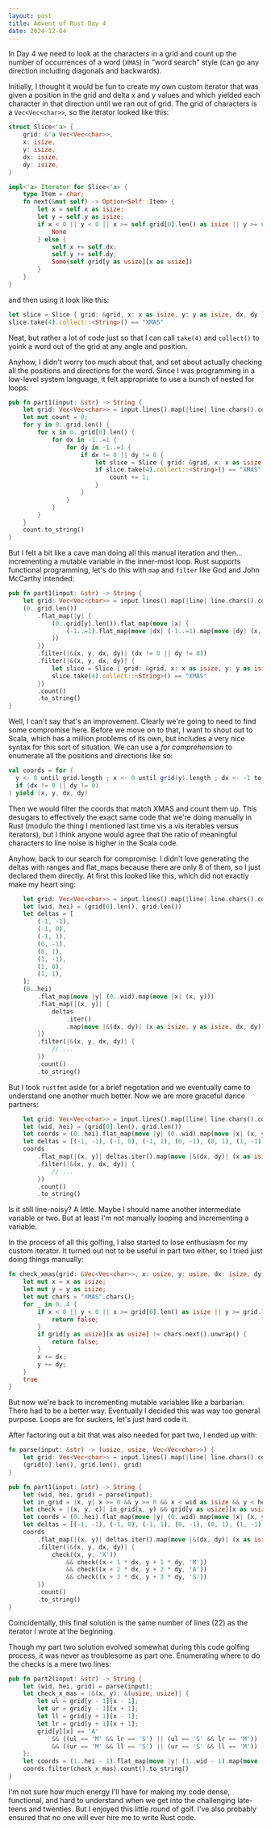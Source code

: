 ```yaml
---
layout: post
title: Advent of Rust Day 4
date: 2024-12-04
---
```


In Day 4 we need to look at the characters in a grid and count up the number of occurrences of a
word (`XMAS`) in "word search" style (can go any direction including diagonals and backwards).

Initially, I thought it would be fun to create my own custom iterator that was given a position in
the grid and delta x and y values and which yielded each character in that direction until we ran
out of grid. The grid of characters is a `Vec<Vec<char>>`, so the iterator looked like this:

```rust
struct Slice<'a> {
    grid: &'a Vec<Vec<char>>,
    x: isize,
    y: isize,
    dx: isize,
    dy: isize,
}

impl<'a> Iterator for Slice<'a> {
    type Item = char;
    fn next(&mut self) -> Option<Self::Item> {
        let x = self.x as isize;
        let y = self.y as isize;
        if x < 0 || y < 0 || x >= self.grid[0].len() as isize || y >= self.grid.len() as isize {
            None
        } else {
            self.x += self.dx;
            self.y += self.dy;
            Some(self.grid[y as usize][x as usize])
        }
    }
}
```

and then using it look like this:

```rust
let slice = Slice { grid: &grid, x: x as isize, y: y as isize, dx, dy };
slice.take(4).collect::<String>() == "XMAS"
```

Neat, but rather a lot of code just so that I can call `take(4)` and `collect()` to yoink a word
out of the grid at any angle and position.

Anyhow, I didn't worry too much about that, and set about actually checking all the positions and
directions for the word. Since I was programming in a low-level system language, it felt
appropriate to use a bunch of nested for loops:

```rust
pub fn part1(input: &str) -> String {
    let grid: Vec<Vec<char>> = input.lines().map(|line| line.chars().collect()).collect();
    let mut count = 0;
    for y in 0..grid.len() {
        for x in 0..grid[0].len() {
            for dx in -1..=1 {
                for dy in -1..=1 {
                    if dx != 0 || dy != 0 {
                        let slice = Slice { grid: &grid, x: x as isize, y: y as isize, dx, dy };
                        if slice.take(4).collect::<String>() == "XMAS" {
                            count += 1;
                        }
                    }
                }
            }
        }
    }
    count.to_string()
}
```

But I felt a bit like a cave man doing all this manual iteration and then... incrementing a mutable
variable in the inner-most loop. Rust supports functional programming, let's do this with `map` and
`filter` like God and John McCarthy intended:

```rust
pub fn part1(input: &str) -> String {
    let grid: Vec<Vec<char>> = input.lines().map(|line| line.chars().collect()).collect();
    (0..grid.len())
        .flat_map(|y| {
            (0..grid[y].len()).flat_map(move |x| {
                (-1..=1).flat_map(move |dx| (-1..=1).map(move |dy| (x, y, dx, dy)))
            })
        })
        .filter(|&(x, y, dx, dy)| (dx != 0 || dy != 0))
        .filter(|&(x, y, dx, dy)| {
            let slice = Slice { grid: &grid, x: x as isize, y: y as isize, dx, dy };
            slice.take(4).collect::<String>() == "XMAS"
        })
        .count()
        .to_string()
}
```

Well, I can't say that's an improvement. Clearly we're going to need to find some compromise here.
Before we move on to that, I want to shout out to Scala, which has a million problems of its own,
but includes a very nice syntax for this sort of situation. We can use a _for comprehension_ to
enumerate all the positions and directions like so:

```scala
val coords = for (
  y <- 0 until grid.length ; x <- 0 until grid(y).length ; dx <- -1 to 1 ; dy <- -1 to 1
  if (dx != 0 || dy != 0)
) yield (x, y, dx, dy)
```

Then we would filter the coords that match XMAS and count them up. This desugars to effectively the
exact same code that we're doing manually in Rust (modulo the thing I mentioned last time vis a vis
iterables versus iterators), but I think anyone would agree that the ratio of meaningful characters
to line noise is higher in the Scala code.

Anyhow, back to our search for compromise. I didn't love generating the deltas with ranges and
flat_maps because there are only 8 of them, so I just declared them directly. At first this looked
like this, which did not exactly make my heart sing:

```rust
    let grid: Vec<Vec<char>> = input.lines().map(|line| line.chars().collect()).collect();
    let (wid, hei) = (grid[0].len(), grid.len())
    let deltas = [
        (-1, -1),
        (-1, 0),
        (-1, 1),
        (0, -1),
        (0, 1),
        (1, -1),
        (1, 0),
        (1, 1),
    ];
    (0..hei)
        .flat_map(move |y| (0..wid).map(move |x| (x, y)))
        .flat_map(|(x, y)| {
            deltas
                .iter()
                .map(move |&(dx, dy)| (x as isize, y as isize, dx, dy))
        })
        .filter(|&(x, y, dx, dy)| {
            // ...
        })
        .count()
        .to_string()
```

But I took `rustfmt` aside for a brief negotation and we eventually came to understand one another
much better. Now we are more graceful dance partners:

```rust
    let grid: Vec<Vec<char>> = input.lines().map(|line| line.chars().collect()).collect();
    let (wid, hei) = (grid[0].len(), grid.len())
    let coords = (0..hei).flat_map(move |y| (0..wid).map(move |x| (x, y)));
    let deltas = [(-1, -1), (-1, 0), (-1, 1), (0, -1), (0, 1), (1, -1), (1, 0), (1, 1)];
    coords
        .flat_map(|(x, y)| deltas.iter().map(move |&(dx, dy)| (x as isize, y as isize, dx, dy)))
        .filter(|&(x, y, dx, dy)| {
            // ...
        })
        .count()
        .to_string()
```

Is it still line-noisy? A little. Maybe I should name another intermediate variable or two. But at
least I'm not manually looping and incrementing a variable.

In the process of all this golfing, I also started to lose enthusiasm for my custom iterator. It
turned out not to be useful in part two either, so I tried just doing things manually:

```rust
fn check_xmas(grid: &Vec<Vec<char>>, x: usize, y: usize, dx: isize, dy: isize) -> bool {
    let mut x = x as isize;
    let mut y = y as isize;
    let mut chars = "XMAS".chars();
    for _ in 0..4 {
        if x < 0 || y < 0 || x >= grid[0].len() as isize || y >= grid.len() as isize {
            return false;
        }
        if grid[y as usize][x as usize] != chars.next().unwrap() {
            return false;
        }
        x += dx;
        y += dy;
    }
    true
}
```

But now we're back to incrementing mutable variables like a barbarian. There had to be a better
way. Eventually I decided this was way too general purpose. Loops are for suckers, let's just hard
code it.

After factoring out a bit that was also needed for part two, I ended up with:

```rust
fn parse(input: &str) -> (usize, usize, Vec<Vec<char>>) {
    let grid: Vec<Vec<char>> = input.lines().map(|line| line.chars().collect()).collect();
    (grid[0].len(), grid.len(), grid)
}

pub fn part1(input: &str) -> String {
    let (wid, hei, grid) = parse(input);
    let in_grid = |x, y| x >= 0 && y >= 0 && x < wid as isize && y < hei as isize;
    let check = |(x, y, c)| in_grid(x, y) && grid[y as usize][x as usize] == c;
    let coords = (0..hei).flat_map(move |y| (0..wid).map(move |x| (x, y)));
    let deltas = [(-1, -1), (-1, 0), (-1, 1), (0, -1), (0, 1), (1, -1), (1, 0), (1, 1)];
    coords
        .flat_map(|(x, y)| deltas.iter().map(move |&(dx, dy)| (x as isize, y as isize, dx, dy)))
        .filter(|&(x, y, dx, dy)| {
            check((x, y, 'X'))
                && check((x + 1 * dx, y + 1 * dy, 'M'))
                && check((x + 2 * dx, y + 2 * dy, 'A'))
                && check((x + 3 * dx, y + 3 * dy, 'S'))
        })
        .count()
        .to_string()
}
```

Coincidentally, this final solution is the same number of lines (22) as the iterator I wrote at the
beginning.

Though my part two solution evolved somewhat during this code golfing process, it was never as
troublesome as part one. Enumerating where to do the checks is a mere two lines:

```rust
pub fn part2(input: &str) -> String {
    let (wid, hei, grid) = parse(input);
    let check_x_mas = |&(x, y): &(usize, usize)| {
        let ul = grid[y - 1][x - 1];
        let ur = grid[y - 1][x + 1];
        let ll = grid[y + 1][x - 1];
        let lr = grid[y + 1][x + 1];
        grid[y][x] == 'A'
            && ((ul == 'M' && lr == 'S') || (ul == 'S' && lr == 'M'))
            && ((ur == 'M' && ll == 'S') || (ur == 'S' && ll == 'M'))
    };
    let coords = (1..hei - 1).flat_map(move |y| (1..wid - 1).map(move |x| (x, y)));
    coords.filter(check_x_mas).count().to_string()
}
```

I'm not sure how much energy I'll have for making my code dense, functional, and hard to understand
when we get into the challenging late-teens and twenties. But I enjoyed this little round of golf.
I've also probably ensured that no one will ever hire me to write Rust code.
